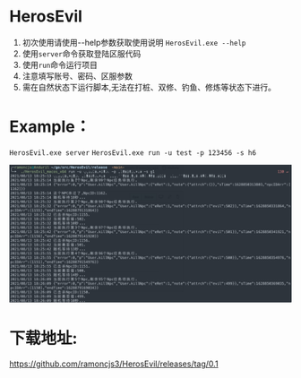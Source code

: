 # HerosEvil
1. 初次使用请使用--help参数获取使用说明
`HerosEvil.exe --help`
2. 使用`server`命令获取登陆区服代码
4. 使用`run`命令运行项目
5. 注意填写账号、密码、区服参数
6. 需在自然状态下运行脚本,无法在打桩、双修、钓鱼、修炼等状态下进行。
# Example：
`HerosEvil.exe server`
`HerosEvil.exe run -u test -p 123456 -s h6`

![图1](https://github.com/ramoncjs3/HerosEvil/blob/main/1.jpg)

# 下载地址:
https://github.com/ramoncjs3/HerosEvil/releases/tag/0.1
